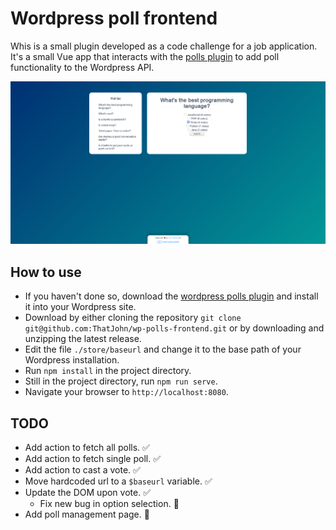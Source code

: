 # Wordpress poll frontend

Whis is a small plugin developed as a code challenge for a job application. It's a small Vue app that interacts with the [polls plugin](https://github.com/ThatJohn/pc-wp-polls) to add poll functionality to the Wordpress API.

![frontend](src/assets/frontend.png)

## How to use

-   If you haven't done so, download the [wordpress polls plugin](https://github.com/ThatJohn/pc-wp-polls) and install it into your Wordpress site.
-   Download by either cloning the repository `git clone git@github.com:ThatJohn/wp-polls-frontend.git` or by downloading and unzipping the latest release.
-   Edit the file `./store/baseurl` and change it to the base path of your Wordpress installation.
-   Run `npm install` in the project directory.
-   Still in the project directory, run `npm run serve`.
-   Navigate your browser to `http://localhost:8080`.

## TODO

-   Add action to fetch all polls. ✅
-   Add action to fetch single poll. ✅
-   Add action to cast a vote. ✅
-   Move hardcoded url to a `$baseurl` variable. ✅
-   Update the DOM upon vote. ✅
    -   Fix new bug in option selection. 🚧
-   Add poll management page. 🚧
